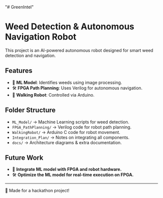 "# GreenIntel"
# Weed Detection & Autonomous Navigation Robot

This project is an AI-powered autonomous robot designed for smart weed detection and navigation.

## Features
- 🌱 **ML Model**: Identifies weeds using image processing.
- 🛠 **FPGA Path Planning**: Uses Verilog for autonomous navigation.
- 🤖 **Walking Robot**: Controlled via Arduino.

## Folder Structure
- `ML_Model/` → Machine Learning scripts for weed detection.
- `FPGA_PathPlanning/` → Verilog code for robot path planning.
- `WalkingRobot/` → Arduino C code for robot movement.
- `Integration_Plan/` → Notes on integrating all components.
- `docs/` → Architecture diagrams & extra documentation.

## Future Work
- 🔗 **Integrate ML model with FPGA and robot hardware.**
- 🛠 **Optimize the ML model for real-time execution on FPGA.**

---
🚀 Made for a hackathon project!

